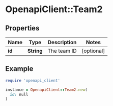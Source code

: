 # OpenapiClient::Team2

## Properties

| Name | Type | Description | Notes |
| ---- | ---- | ----------- | ----- |
| **id** | **String** | The team ID | [optional] |

## Example

```ruby
require 'openapi_client'

instance = OpenapiClient::Team2.new(
  id: null
)
```

